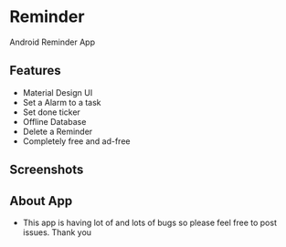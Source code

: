 # Reminder
Android Reminder App

Features
-------

- Material Design UI
- Set a Alarm to a task 
- Set done ticker
- Offline Database 
- Delete a Reminder 
- Completely free and ad-free

Screenshots
-------


 
About App
-------
- This app is having lot of and lots of bugs so please feel free to post issues. Thank you 
